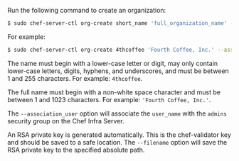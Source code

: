 Run the following command to create an organization:

``` bash
$ sudo chef-server-ctl org-create short_name 'full_organization_name' --association_user user_name --filename ORGANIZATION-validator.pem
```

For example:

``` bash
$ sudo chef-server-ctl org-create 4thcoffee 'Fourth Coffee, Inc.' --association_user janedoe --filename /path/to/4thcoffee-validator.pem
```

The name must begin with a lower-case letter or digit, may only contain
lower-case letters, digits, hyphens, and underscores, and must be
between 1 and 255 characters. For example: `4thcoffee`.

The full name must begin with a non-white space character and must be
between 1 and 1023 characters. For example: `'Fourth Coffee, Inc.'`.

The `--association_user` option will associate the `user_name` with the
`admins` security group on the Chef Infra Server.

An RSA private key is generated automatically. This is the
chef-validator key and should be saved to a safe location. The
`--filename` option will save the RSA private key to the specified
absolute path.